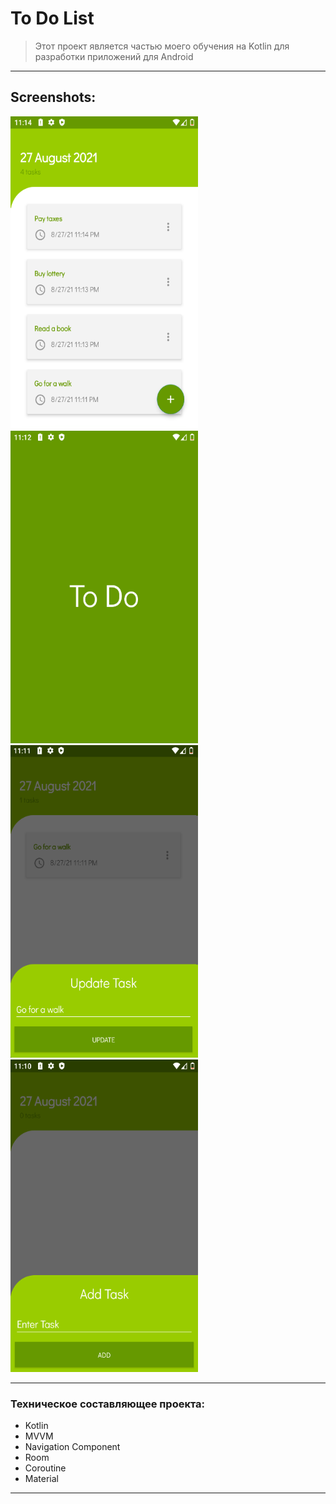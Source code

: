 # To Do List

> Этот проект является частью моего обучения на Kotlin для разработки приложений для Android

____

## Screenshots:

<img src="pic/device_screen_4.png" width="300" height="500" alt="lorem"> <img src="pic/device_screen_3.png" width="300" height="500" alt="lorem">  <img src="pic/device_screen_2.png" width="300" height="500" alt="lorem"> <img src="pic/device_screen_1.png" width="300" height="500" alt="lorem">

____


### Техническое составляющее проекта:

- Kotlin
- MVVM
- Navigation Component
- Room
- Coroutine
- Material

____
